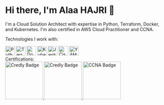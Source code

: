 # Hi there, I'm Alaa HAJRI 👋
I'm a Cloud Solution Architect with expertise in Python, Terraform, Docker, and Kubernetes. I'm also certified in AWS Cloud Practitioner and CCNA.

Technologies I work with:
<div>
  <img src="https://img.shields.io/badge/Python-3776AB?style=for-the-badge&logo=python&logoColor=white" alt="Python" height="30" />
  <img src="https://img.shields.io/badge/Terraform-623CE4?style=for-the-badge&logo=Terraform&logoColor=white" alt="Terraform" height="30" />
  <img src="https://img.shields.io/badge/Docker-2496ED?style=for-the-badge&logo=Docker&logoColor=white" alt="Docker" height="30" />
  <img src="https://img.shields.io/badge/Kubernetes-326CE5?style=for-the-badge&logo=Kubernetes&logoColor=white" alt="Kubernetes" height="30" />
  <img src="https://img.shields.io/badge/Jenkins-D24939?style=for-the-badge&logo=Jenkins&logoColor=white" alt="Jenkins" height="30" />
  <img src="https://img.shields.io/badge/Cisco%20IOS-003D71?style=for-the-badge&logo=Cisco&logoColor=white" alt="Cisco IOS" height="30" />
  <img src="https://img.shields.io/badge/YAML-2C8EBB?style=for-the-badge&logo=YAML&logoColor=white" alt="YAML" height="30" />

</div>
Certifications:
<div>
    <a href="https://www.credly.com/earner/earned/badge/2b0f1c42-23db-4a38-8fe8-5883c3f5f180">
        <img src="https://images.credly.com/size/150x150/images/73e4a58b-a8ef-41a3-a7db-9183dd269882/image.png" alt="Credly Badge" height="120" />
    </a>
    <a href="https://www.credly.com/earner/earned/badge/08ae1fa4-cf07-487e-90f3-12e491272311">
        <img src="https://images.credly.com/size/150x150/images/00634f82-b07f-4bbd-a6bb-53de397fc3a6/image.png" alt="Credly Badge" height="120" />
    </a>
     <a href="https://www.credly.com/badges/dfda4d9d-9dd8-4a4a-bd24-59a1d505a8a8">
        <img src="https://images.credly.com/size/150x150/images/683783d8-eaac-4c37-a14d-11bd8a36321d/ccna_600.png" alt="CCNA Badge" height="120" />
    </a>
</div>


<!--
**AlaaHajri/AlaaHajri** is a ✨ _special_ ✨ repository because its `README.md` (this file) appears on your GitHub profile.

Here are some ideas to get you started:

- 🔭 I’m currently working on ...
- 🌱 I’m currently learning ...
- 👯 I’m looking to collaborate on ...
- 🤔 I’m looking for help with ...
- 💬 Ask me about ...
- 📫 How to reach me: ...
- 😄 Pronouns: ...
- ⚡ Fun fact: ...
-->

